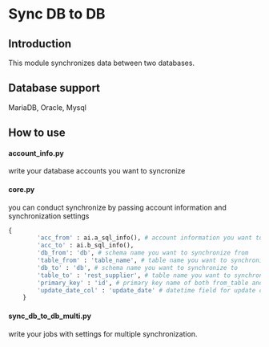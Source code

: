 # Sync DB to DB



## **Introduction**

This module synchronizes data between two databases. 



## Database support

MariaDB, Oracle, Mysql



## How to use

#### account_info.py

write your database accounts you want to syncronize



#### core.py

you can conduct synchronize by passing account information and synchronization settings

```python
{
        'acc_from' : ai.a_sql_info(), # account information you want to synchronize from
        'acc_to' : ai.b_sql_info(),
        'db_from': 'db', # schema name you want to synchronize from
        'table_from' : 'table_name', # table name you want to synchronize from
        'db_to' : 'db', # schema name you want to synchronize to
        'table_to' : 'rest_supplier', # table name you want to synchronize to
        'primary_key' : 'id', # primary key name of both from_table and to_table
        'update_date_col' : 'update_date' # datetime field for update criterion
    }
```



#### sync_db_to_db_multi.py

write your jobs with settings for multiple synchronization.
